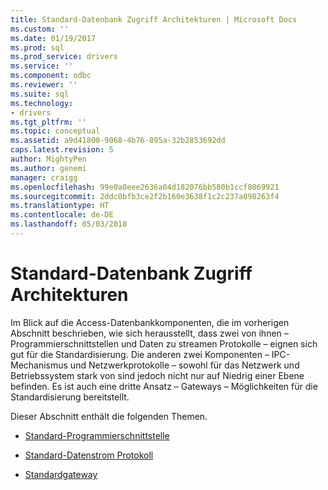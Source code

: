 ```yaml
---
title: Standard-Datenbank Zugriff Architekturen | Microsoft Docs
ms.custom: ''
ms.date: 01/19/2017
ms.prod: sql
ms.prod_service: drivers
ms.service: ''
ms.component: odbc
ms.reviewer: ''
ms.suite: sql
ms.technology:
- drivers
ms.tgt_pltfrm: ''
ms.topic: conceptual
ms.assetid: a9d41800-9068-4b76-895a-32b2853692dd
caps.latest.revision: 5
author: MightyPen
ms.author: genemi
manager: craigg
ms.openlocfilehash: 99e0a0eee2636a04d182076bb580b1ccf8069921
ms.sourcegitcommit: 2ddc0bfb3ce2f2b160e3638f1c2c237a898263f4
ms.translationtype: HT
ms.contentlocale: de-DE
ms.lasthandoff: 05/03/2018
---
```

# <a name="standard-database-access-architectures"></a>Standard-Datenbank Zugriff Architekturen
Im Blick auf die Access-Datenbankkomponenten, die im vorherigen Abschnitt beschrieben, wie sich herausstellt, dass zwei von ihnen – Programmierschnittstellen und Daten zu streamen Protokolle – eignen sich gut für die Standardisierung. Die anderen zwei Komponenten – IPC-Mechanismus und Netzwerkprotokolle – sowohl für das Netzwerk und Betriebssystem stark von sind jedoch nicht nur auf Niedrig einer Ebene befinden. Es ist auch eine dritte Ansatz – Gateways – Möglichkeiten für die Standardisierung bereitstellt.  
  
 Dieser Abschnitt enthält die folgenden Themen.  
  
-   [Standard-Programmierschnittstelle](../../odbc/reference/standard-programming-interface.md)  
  
-   [Standard-Datenstrom Protokoll](../../odbc/reference/standard-data-stream-protocol.md)  
  
-   [Standardgateway](../../odbc/reference/standard-gateway.md)

